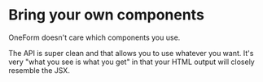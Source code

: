 # Bring your own components

OneForm doesn't care which components you use.

The API is super clean and that allows you to use whatever you want. It's very "what you see is what you get" in that your HTML output will closely resemble the JSX.

